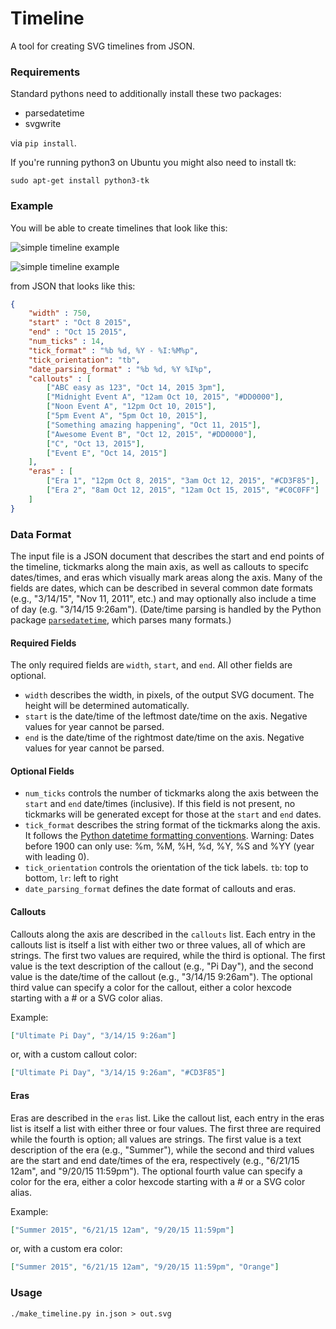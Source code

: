 # Timeline
A tool for creating SVG timelines from JSON.

### Requirements

Standard pythons need to additionally install these two packages:

* parsedatetime
* svgwrite

via `pip install`.

If you're running python3 on Ubuntu you might also need to install tk:

`sudo apt-get install python3-tk`

### Example

You will be able to create timelines that look like this:

![simple timeline example](http://jasonreisman.github.io/timeline/simple_timeline.png)

![simple timeline example](https://github.com/gdudek/Timeline/blob/master/examples/sub-sub-era.png?raw=true)

from JSON that looks like this:

```JSON
{
	"width" : 750,
	"start" : "Oct 8 2015",
	"end" : "Oct 15 2015",
	"num_ticks" : 14,
	"tick_format" : "%b %d, %Y - %I:%M%p",
	"tick_orientation": "tb",
	"date_parsing_format" : "%b %d, %Y %I%p",
	"callouts" : [
		["ABC easy as 123", "Oct 14, 2015 3pm"],
		["Midnight Event A", "12am Oct 10, 2015", "#DD0000"],
		["Noon Event A", "12pm Oct 10, 2015"],
		["5pm Event A", "5pm Oct 10, 2015"],
		["Something amazing happening", "Oct 11, 2015"],
		["Awesome Event B", "Oct 12, 2015", "#DD0000"],
		["C", "Oct 13, 2015"],
		["Event E", "Oct 14, 2015"]
	],
	"eras" : [
		["Era 1", "12pm Oct 8, 2015", "3am Oct 12, 2015", "#CD3F85"],
		["Era 2", "8am Oct 12, 2015", "12am Oct 15, 2015", "#C0C0FF"]
	]
}
```

### Data Format
The input file is a JSON document that describes the start and end points of the timeline, tickmarks along the main axis, as well as callouts to specifc dates/times, and eras which visually mark areas along the axis.  Many of the fields are dates, which can be described in several common date formats (e.g., "3/14/15", "Nov 11, 2011", etc.) and may optionally also include a time of day (e.g. "3/14/15 9:26am").  (Date/time parsing is handled by the Python package [`parsedatetime`](https://pypi.python.org/pypi/parsedatetime/), which parses many formats.)

#### Required Fields

The only required fields are `width`, `start`, and `end`.  All other fields are optional.

* `width` describes the width, in pixels, of the output SVG document.  The height will be determined automatically.
* `start` is the date/time of the leftmost date/time on the axis. Negative values for year cannot be parsed.
* `end` is the date/time of the rightmost date/time on the axis. Negative values for year cannot be parsed.

#### Optional Fields

* `num_ticks` controls the number of tickmarks along the axis between the `start` and `end` date/times (inclusive).  If this field is not present, no tickmarks will be generated except for those at the `start` and `end` dates.
* `tick_format` describes the string format of the tickmarks along the axis.  It follows the [Python datetime formatting conventions](https://docs.python.org/2/library/datetime.html#strftime-and-strptime-behavior). Warning: Dates before 1900 can only use: %m, %M, %H, %d, %Y, %S and %YY (year with leading 0).
* `tick_orientation` controls the orientation of the tick labels. `tb`: top to bottom, `lr`: left to right
* `date_parsing_format` defines the date format of callouts and eras.

#### Callouts

Callouts along the axis are described in the `callouts` list.  Each entry in the callouts list is itself a list with either two or three values, all of which are strings.  The first two values are required, while the third is optional.  The first value is the text description of the callout (e.g., "Pi Day"), and the second value is the date/time of the callout (e.g., "3/14/15 9:26am").  The optional third value can specify a color for the callout, either a color hexcode starting with a # or a SVG color alias.

Example:
```JSON
["Ultimate Pi Day", "3/14/15 9:26am"]
```
or, with a custom callout color:
```JSON
["Ultimate Pi Day", "3/14/15 9:26am", "#CD3F85"]
```
#### Eras

Eras are described in the `eras` list.  Like the callout list, each entry in the eras list is itself a list with either three or four values.  The first three are required while the fourth is option; all values are strings.  The first value is a text description of the era (e.g., "Summer"), while the second and third values are the start and end date/times of the era, respectively (e.g., "6/21/15 12am", and "9/20/15 11:59pm").  The optional fourth value can specify a color for the era, either a color hexcode starting with a # or a SVG color alias.

Example:
```JSON
["Summer 2015", "6/21/15 12am", "9/20/15 11:59pm"]
```
or, with a custom era color:
```JSON
["Summer 2015", "6/21/15 12am", "9/20/15 11:59pm", "Orange"]
```

### Usage
```./make_timeline.py in.json > out.svg```
